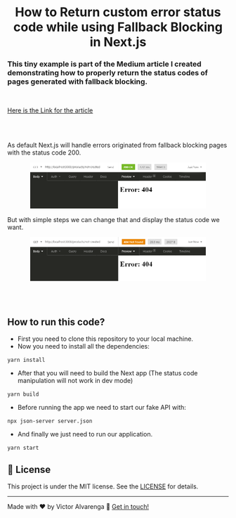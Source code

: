 <h1 align="center">
    How to Return custom error status code while using  Fallback Blocking in Next.js
</h1>

<h3>This tiny example is part of the Medium article I created demonstrating how to properly return the status codes of pages generated with fallback blocking. </h3>

<br>

[Here is the Link for the article](https://victorthadeu-66076.medium.com/how-to-return-404-while-using-fallback-blocking-in-next-js-6fda63aad818)

<br>
<br>

<p>
  As default Next.js will handle errors originated from fallback blocking pages with the status code 200.
</p>

<p align="center">
  <img alt="Status Code Before Tutorial" src="./public/article_image_1.png" width="400px" />
</p>

<p>
  But with simple steps we can change that and display the status code we want.
</p>

<p align="center">
  <img alt="Status Code After Tutorial" src="./public/article_image_2.png" width="400px" />
</p>

<br>
<br>

## How to run this code?

- First you need to clone this repository to your local machine.
- Now you need to install all the dependencies:

```
yarn install
```

- After that you will need to build the Next app (The status code manipulation will not work in dev mode)

```
yarn build
```

- Before running the app we need to start our fake API with:

```
npx json-server server.json
```

- And finally we just need to run our application.

```
yarn start
```

## :memo: License

This project is under the MIT license. See the [LICENSE](LICENSE.md) for details.

---

Made with ♥ by Victor Alvarenga :wave: [Get in touch!](https://www.linkedin.com/in/victoralvarenga/)
